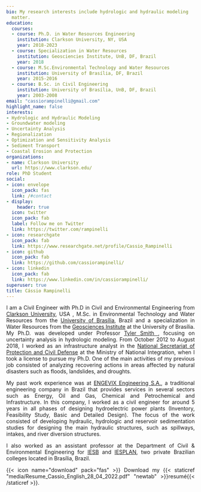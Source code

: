 ```yaml
---
bio: My research interests include hydrologic and hydraulic modeling
  matter.
education:
  courses:
  - course: Ph.D. in Water Resources Engineering
    institution: Clarkson University, NY, USA
    year: 2018-2023
  - course: Specialization in Water Resources 
    institution: Geosciencies Institute, UnB, DF, Brazil
    year: 2018
  - course: M.Sc.Environmental Technology and Water Resources
    institution: University of Brasília, DF, Brazil
    year: 2015-2016
  - course: B.Sc. in Civil Engineering
    institution: University of Brasília, UnB, DF, Brazil
    year: 2003-2008
email: "cassiorampinelli@gmail.com"
highlight_name: false
interests:
- Hydrologic and Hydraulic Modeling
- Groundwater modeling
- Uncertainty Analysis
- Regionalization
- Optimization and Sensitivity Analysis
- Sediment Transport
- Coastal Erosion and Protection
organizations:
- name: Clarkson University
  url: https://www.clarkson.edu/
role: PhD Student
social:
- icon: envelope
  icon_pack: fas
  link: /#contact
- display:
    header: true
  icon: twitter
  icon_pack: fab
  label: Follow me on Twitter
  link: https://twitter.com/rampinelli
- icon: researchgate
  icon_pack: fab
  link: https://www.researchgate.net/profile/Cassio_Rampinelli
- icon: github
  icon_pack: fab
  link: https://github.com/cassiorampinelli/
- icon: linkedin
  icon_pack: fab
  link: https://www.linkedin.com/in/cassiorampinelli/
superuser: true
title: Cássio Rampinelli
---
```


<div style="text-align: justify">

I am a Civil Engineer with Ph.D in Civil and Environmental Engineering from [Clarkson University](https://www.clarkson.edu/), USA , M.Sc. in Environmental Technology and Water Resources from the [University of Brasília](https://unb.br/), Brazil and a specialization in Water Resources from the [Geosciences Institute](https://www.igd.unb.br/) at the University of Brasília. My Ph.D. was developed under Professor  [Tyler Smith ](https://www.clarkson.edu/people/tyler-smith), focusing on uncertainty analysis in hydrologic modeling. From October 2012 to August 2018, I worked as an infrastructure analyst in the [National Secretariat of Protection and Civil Defense](https://www.gov.br/mdr/pt-br/assuntos/protecao-e-defesa-civil) at the Ministry of National Integration, when I took a license to pursue my Ph.D. One of the main activities of my previous job consisted of analyzing recovering actions in areas affected by natural disasters such as floods, landslides, and droughts.   

My past work experience was at [ENGEVIX Engineering S.A.](http://www.novaparticipacoes.com/en/pagina-inicial-en/), a traditional engineering company in Brazil that provides services in several sectors such as Energy, Oil and Gas, Chemical and Petrochemical and Infrastructure. In this company, I worked as a civil engineer for around 5 years in all phases of designing hydroelectric power plants (Inventory, Feasibility Study, Basic and Detailed Design). The focus of the work consisted of developing hydraulic, hydrologic and reservoir sedimentation studies for designing the main hydraulic structures, such as spillways, intakes, and river diversion structures.

I also worked as an assistant professor at the Department of Civil & Environmental Engineering for [IESB](http://www.iesb.br/) and [IESPLAN](http://site.iesplan.br/), two private Brazilian colleges located in Brasília, Brazil. 

{{< icon name="download" pack="fas" >}} Download my {{< staticref "media/Resume_Cassio_English_28_04_2022.pdf" "newtab" >}}resumé{{< /staticref >}}.
